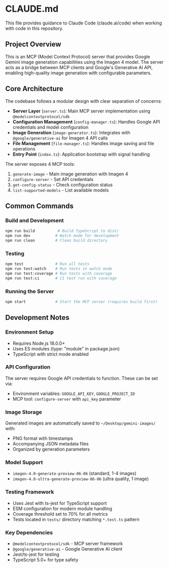 # CLAUDE.md

This file provides guidance to Claude Code (claude.ai/code) when working with code in this repository.

## Project Overview

This is an MCP (Model Context Protocol) server that provides Google Gemini image generation capabilities using the Imagen 4 model. The server acts as a bridge between MCP clients and Google's Generative AI API, enabling high-quality image generation with configurable parameters.

## Core Architecture

The codebase follows a modular design with clear separation of concerns:

- **Server Layer** (`server.ts`): Main MCP server implementation using `@modelcontextprotocol/sdk`
- **Configuration Management** (`config-manager.ts`): Handles Google API credentials and model configuration
- **Image Generation** (`image-generator.ts`): Integrates with `@google/generative-ai` for Imagen 4 API calls
- **File Management** (`file-manager.ts`): Handles image saving and file operations
- **Entry Point** (`index.ts`): Application bootstrap with signal handling

The server exposes 4 MCP tools:
1. `generate-image` - Main image generation with Imagen 4
2. `configure-server` - Set API credentials
3. `get-config-status` - Check configuration status
4. `list-supported-models` - List available models

## Common Commands

### Build and Development
```bash
npm run build          # Build TypeScript to dist/
npm run dev           # Watch mode for development
npm run clean         # Clean build directory
```

### Testing
```bash
npm test              # Run all tests
npm run test:watch    # Run tests in watch mode
npm run test:coverage # Run tests with coverage
npm run test:ci       # CI test run with coverage
```

### Running the Server
```bash
npm start             # Start the MCP server (requires build first)
```

## Development Notes

### Environment Setup
- Requires Node.js 18.0.0+
- Uses ES modules (type: "module" in package.json)
- TypeScript with strict mode enabled

### API Configuration
The server requires Google API credentials to function. These can be set via:
- Environment variables: `GOOGLE_API_KEY`, `GOOGLE_PROJECT_ID`
- MCP tool: `configure-server` with `api_key` parameter

### Image Storage
Generated images are automatically saved to `~/Desktop/gemini-images/` with:
- PNG format with timestamps
- Accompanying JSON metadata files
- Organized by generation parameters

### Model Support
- `imagen-4.0-generate-preview-06-06` (standard, 1-4 images)
- `imagen-4.0-ultra-generate-preview-06-06` (ultra quality, 1 image)

### Testing Framework
- Uses Jest with ts-jest for TypeScript support
- ESM configuration for modern module handling
- Coverage threshold set to 70% for all metrics
- Tests located in `tests/` directory matching `*.test.ts` pattern

### Key Dependencies
- `@modelcontextprotocol/sdk` - MCP server framework
- `@google/generative-ai` - Google Generative AI client
- Jest/ts-jest for testing
- TypeScript 5.0+ for type safety